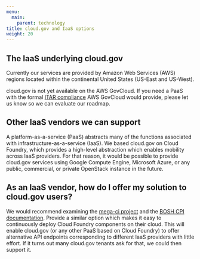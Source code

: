 ```yaml
---
menu:
  main:
    parent: technology
title: cloud.gov and IaaS options
weight: 20
---
```


## The IaaS underlying cloud.gov

Currently our services are provided by Amazon Web Services (AWS) regions located within the continental United States (US-East and US-West).

cloud.gov is not yet available on the AWS GovCloud. If you need a PaaS with the formal [ITAR compliance](https://en.wikipedia.org/wiki/International_Traffic_in_Arms_Regulations) AWS GovCloud would provide, please let us know so we can evaluate our roadmap.

## Other IaaS vendors we can support

A platform-as-a-service (PaaS) abstracts many of the functions associated with infrastructure-as-a-service (IaaS). We based cloud.gov on Cloud Foundry, which provides a high-level abstraction which enables mobility across IaaS providers. For that reason, it would be possible to provide cloud.gov services using Google Compute Engine, Microsoft Azure, or any public, commercial, or private OpenStack instance in the future.

## As an IaaS vendor, how do I offer my solution to cloud.gov users?

We would recommend examining the [mega-ci project](https://github.com/cloudfoundry/mega-ci) and the [BOSH CPI documentation](https://bosh.io/docs/cpi-api-v1.html). Provide a similar option which makes it easy to continuously deploy Cloud Foundry components on their cloud. This will enable cloud.gov (or any other PaaS based on Cloud Foundry) to offer alternative API endpoints corresponding to different IaaS providers with little effort. If it turns out many cloud.gov tenants ask for that, we could then support it.
